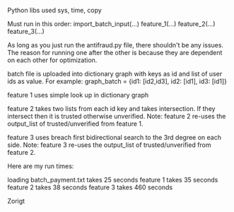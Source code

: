 Python libs used sys, time, copy

Must run in this order:
import_batch_input(...)
feature_1(...)
feature_2(...)
feature_3(...)

As long as you just run the antifraud.py file, there shouldn't be any issues. The reason for running one after the other is because they are dependent on each other for optimization. 

batch file is uploaded into dictionary graph with keys as id and list of user ids as value.
For example: graph_batch = {id1: [id2,id3], id2: [id1], id3: [id1]} 

feature 1 uses simple look up in dictionary graph

feature 2 takes two lists from each id key and takes intersection. If they intersect then it is trusted otherwise unverified. Note: 
feature 2 re-uses the output_list of trusted/unverified from feature 1. 

feature 3 uses breach first bidirectional search to the 3rd degree on each side. Note: feature 3 re-uses the output_list of trusted/unverified from feature 2. 

Here are my run times:

loading batch_payment.txt takes 25 seconds
feature 1 takes 35 seconds
feature 2 takes 38 seconds
feature 3 takes 460 seconds

Zorigt
